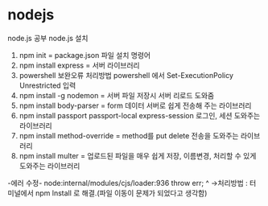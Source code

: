 # nodejs
node.js 공부
node.js 설치
1. npm init = package.json 파일 설치 명령어
2. npm install express = 서버 라이브러리
3. powershell 보완오류 처리방법
   powershell 에서 Set-ExecutionPolicy Unrestricted  입력
4. npm install -g nodemon = 서버 파일 저장시 서버 리로드 도와줌
5. npm install body-parser = form 데이터 서버로 쉽게 전송해 주는 라이브러리
6. npm install passport passport-local express-session 로그인, 세션 도와주는 라이브러리      
7. npm install method-override = method를 put delete 전송을 도와주는 라이브러리 
8. npm install multer = 업로드된 파일을 매우 쉽게 저장, 이름변경, 처리할 수 있게 도와주는 라이브러리


-에러 수정-
node:internal/modules/cjs/loader:936
  throw err;
  ^
  ->처리방법 : 터미널에서 npm lnstall 로 해결.(파일 이동이 문제가 되었다고 생각함)
